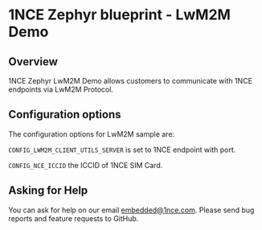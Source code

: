 # 1NCE Zephyr blueprint - LwM2M Demo

## Overview

1NCE Zephyr LwM2M Demo allows customers to communicate with 1NCE endpoints via LwM2M Protocol. 

## Configuration options


The configuration options for LwM2M sample are:

`CONFIG_LWM2M_CLIENT_UTILS_SERVER` is set to 1NCE endpoint with port.


`CONFIG_NCE_ICCID` the ICCID of 1NCE SIM Card.


## Asking for Help

You can ask for help on our email [embedded@1nce.com](mailto:embedded@1nce.com). Please send bug reports and feature requests to GitHub.
